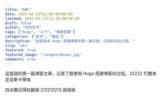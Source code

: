 ```yaml
---
title: "ABC"
date: 2025-04-23T12:00:00+08:00
lastmod: 2025-04-23T12:30:00+08:00
draft: false
author: "你的名字"
tags: ["Hugo", "入门", "博客搭建"]
categories: ["技术", "建站"]
description: "这是我用 Hugo 搭建博客的第一篇文章，记录启动全过程。"
slug: "abc"
featured: true
featured_image: "/images/kenan.jpg"
comments: true
---
```


这是我的第一篇博客文章，记录了我使用 Hugo 搭建博客的过程。22222 打撒肯定会斯卡蒂啥

四点撒记得拉数据 213213213
飒飒飒
